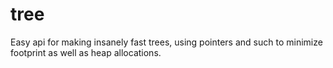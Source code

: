 # tree
Easy api for making insanely fast trees, using pointers and such to minimize footprint as well as heap allocations.

